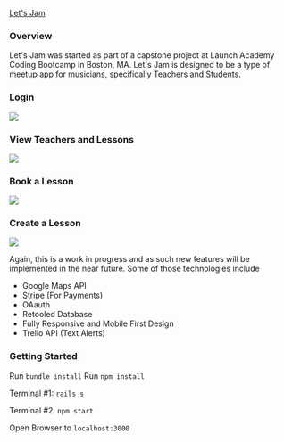 [Let's Jam](http://letsjamapp.herokuapp.com)


### Overview
Let's Jam was started as part of a capstone project at Launch Academy Coding Bootcamp in Boston, MA. Let's Jam is designed to be a type of meetup app for musicians, specifically Teachers and Students. 

### Login

![](https://media.giphy.com/media/1VpsUcueR32oM/giphy.gif)

### View Teachers and Lessons

![](https://media.giphy.com/media/TnXc5oZQjeTDO/giphy.gif)

### Book a Lesson

![](https://media.giphy.com/media/Sd14ZpARTOeJy/giphy.gif)

### Create a Lesson

![](https://media.giphy.com/media/T6ly5P0WeMrcc/giphy.gif)


Again, this is a work in progress and as such new features will be implemented in the near future. Some of those technologies include

* Google Maps API
* Stripe (For Payments)
* OAauth
* Retooled Database
* Fully Responsive and Mobile First Design
* Trello API (Text Alerts)



### Getting Started

Run ```bundle install```
Run ```npm install```

Terminal #1:
  ```rails s```
  
Terminal #2:
  ```npm start```
  
  Open Browser to ```localhost:3000```
